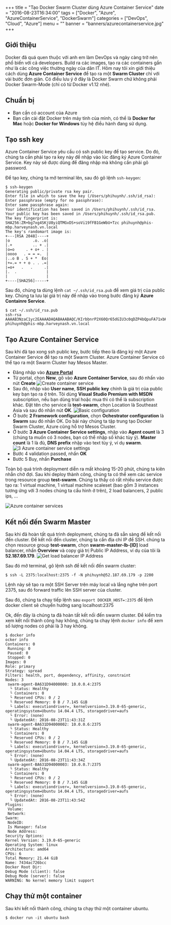 +++
title = "Tạo Docker Swarm Cluster dùng Azure Container Service"
date = "2016-08-23T16:34:00"
tags = ["Docker", "Azure", "AzureContainerService", "DockerSwarm"]
categories = ["DevOps", "Cloud", "Azure"]
menu = ""
banner = "banners/azurecontainerservice.jpg"
+++

## Giới thiệu
Docker đã quá quen thuộc với anh em làm DevOps và ngày càng trở nên phổ biến với cả developers. Build ra các images, tạo ra các containers gần như là các công việc thường ngày của dân IT. Hôm nay tôi xin giới thiệu cách dùng **Azure Container Service** để tạo ra một **Swarm Cluster** chỉ với vài bước đơn giản. Có điều lưu ý ở đây là Docker Swarm chứ không phải Docker Swarm-Mode (chỉ có từ Docker v1.12 nhé).

## Chuẩn bị

- Bạn cần có account của Azure
- Bạn cần cài đặt Docker trên máy tính của mình, có thể là **Docker for Mac** hoặc **Docker for Windows** tùy hệ điều hành đang sử dụng.

## Tạo ssh key
Azure Container Service yêu cầu có ssh public key để tạo service. Do đó, chúng ta cần phải tạo ra key này để nhập vào lúc đăng ký Azure Container Service. Key này sẽ được dùng để đăng nhập mà không cần phải gõ password.

Để tạo key, chúng ta mở terminal lên, sau đó gõ lệnh ```ssh-keygen```: 
```
$ ssh-keygen          
Generating public/private rsa key pair.
Enter file in which to save the key (/Users/phihuynh/.ssh/id_rsa): 
Enter passphrase (empty for no passphrase): 
Enter same passphrase again: 
Your identification has been saved in /Users/phihuynh/.ssh/id_rsa.
Your public key has been saved in /Users/phihuynh/.ssh/id_rsa.pub.
The key fingerprint is:
SHA256:ZR+bg7xg4SKjU8yiQTMGvDS+soVi19fFB1GeWbU+Tzc phihuynh@phis-mbp.harveynash.vn.local
The key's randomart image is:
+---[RSA 2048]----+
|o          .o. .o|
|.+         .. + .|
|o=o     . + o+ . |
|oooo   . = = =.  |
|..o B . S + *  Eo|
|+=.= + + o . . .=|
|=o+   .   .     .|
|.  .             |
|                 |
+----[SHA256]-----+
```

Sau đó, chúng ta dùng lệnh ```cat ~/.ssh/id_rsa.pub``` để xem giá trị của public key. Chúng ta lưu lại giá trị này để nhập vào trong bước đăng ký **Azure Containre Service**.
```
$ cat ~/.ssh/id_rsa.pub
ssh-rsa AAAAB3NzaC1yc2EAAAADAQABAAABAQC/KIrbbnrP2X60Qr65dGIU3c0qDZP4bQpuFA71xbKBp45Rr4HPdQ4GBEnBf1oryNKBDOlhQCor7mIDn4hlwCvCGkiIP4IZEMDeSnraHlDUuyWd+CR1K+pi8OwP4DlSajEsikZ+zPQ8wr/aD94bs4yjEANclXGxQSGZMXdCdoizI9Qw3PZmd/xYLvtUatW1FOD9Jxt8+QHkAIroImviWUy6Wr7YAk9RhaMuD+yTvI9QETtquQhUOZNP8KD8jCPE3IgJIW2uWW5AFMkCIm54NDyMx1sVGuMb3/Vnxq2wjo+9if0DwGHNOsBfiq/zrTeSJ/9DjyCy8qFI7YcRkia4IzKt phihuynh@phis-mbp.harveynash.vn.local

```
## Tạo Azure Container Service
Sau khi đã tạo xong ssh public key, bước tiếp theo là đăng ký một Azure Container Service để tạo ra một Swarm Cluster. Azure Container Service có thể tạo ra một Swarm Cluster hay Mesos Master.

- Đăng nhập vào **[Azure Portal](https://portal.azure.com)** 
- Từ portal, chọn **New**, gõ vào **Azure Container Service**, sau đó nhấn vào nút **Create**
![Create container service](/images/acs1.png)
- Sau đó, nhập vào **User name**, **SSH public key** chính là giá trị của public key bạn tạo ra ở trên. Tôi dùng **Visual Studio Premium with MSDN** subscription, nếu bạn dùng trial hoặc mua thì có thể là subscription khác. Đặt tên cho service là **test-swarm**, chọn Location là Southeast Asia và sau đó nhấn nút **OK**.
![Basic configuration](/images/acs2.png)
- Ở bước **2 Framework configuration**, chọn **Ochestrator configuration** là **Swarm** sau đó nhấn OK. Do bài này chúng ta tập trung tạo Docker Swarm Cluster, Azure cũng hỗ trợ Mesos Cluster.
- Ở bước **3 Azure Container Service settings**, nhập vào **Agent count** là 3 (chúng ta muốn có 3 nodes, bạn có thể nhập số khác tùy ý). **Master count** là 1 là đủ, **DNS prefix** nhập vào text tùy ý, ví dụ **swarm**.
![3 Azure container service settings](/images/acs3.png)
- Bước 4 validation passed, nhấn **OK**
- Bước 5 Buy, nhấn **Purchase**

Toàn bộ quá trình deployment diễn ra mất khoảng 15-20 phút, chúng ta kiên nhẫn chờ đợi. Sau khi deploy thành công, chúng ta có thể xem các service trong resource group **test-swarm**. Chúng ta thấy có rất nhiều service được tạo ra: 1 virtual machine, 1 virtual machine scaleset (bao gồm 3 instances tương ứng với 3 nodes chúng ta cấu hình ở trên), 2 load balancers, 2 public ips, ...

![Azure container services](/images/acs4.png)

## Kết nối đến Swarm Master
Sau khi đã hoàn tất quá trình deployment, chúng ta đã sẵn sàng để kết nối đến cluster. Để kết nối đến cluster, chúng ta cần địa chỉ IP để SSH. chúng ta chọn resource group **test-swarm**, chọn **swarm-master-lb-[ID]** load balancer, nhấn **Overview** và copy giá trị Public IP Address, ví dụ của tôi là **52.187.69.179**.
![Get load balancer IP Address](/images/acs5.png)

Sau đó mở terminal, gõ lệnh ssh để kết nối đến swarm cluster:
```
$ ssh -L 2375:localhost:2375 -f -N phihuynh@52.187.69.179 -p 2200
```

Lệnh này sẽ tạo ra một SSH Server trên máy local và lắng nghe trên port 2375, sau đó forward traffic lên SSH server của cluster.

Sau đó, chúng ta chạy tiếp lệnh sau ```export DOCKER_HOST=:2375``` để lệnh docker client sẽ chuyển hướng sang localhost:2375

Ok, đến đây là chúng ta đã hoàn tất kết nối đến swarm cluster. Để kiểm tra xem kết nối thành công hay không, chúng ta chạy lệnh ```docker info``` để xem số lượng nodes có phải là 3 hay không.

```
$ docker info
ocker info
Containers: 0
 Running: 0
 Paused: 0
 Stopped: 0
Images: 0
Role: primary
Strategy: spread
Filters: health, port, dependency, affinity, constraint
Nodes: 3
 swarm-agent-BA631D94000000: 10.0.0.4:2375
  └ Status: Healthy
  └ Containers: 0
  └ Reserved CPUs: 0 / 2
  └ Reserved Memory: 0 B / 7.145 GiB
  └ Labels: executiondriver=, kernelversion=3.19.0-65-generic, operatingsystem=Ubuntu 14.04.4 LTS, storagedriver=aufs
  └ Error: (none)
  └ UpdatedAt: 2016-08-23T11:43:31Z
 swarm-agent-BA631D94000002: 10.0.0.6:2375
  └ Status: Healthy
  └ Containers: 0
  └ Reserved CPUs: 0 / 2
  └ Reserved Memory: 0 B / 7.145 GiB
  └ Labels: executiondriver=, kernelversion=3.19.0-65-generic, operatingsystem=Ubuntu 14.04.4 LTS, storagedriver=aufs
  └ Error: (none)
  └ UpdatedAt: 2016-08-23T11:43:34Z
 swarm-agent-BA631D94000003: 10.0.0.7:2375
  └ Status: Healthy
  └ Containers: 0
  └ Reserved CPUs: 0 / 2
  └ Reserved Memory: 0 B / 7.145 GiB
  └ Labels: executiondriver=, kernelversion=3.19.0-65-generic, operatingsystem=Ubuntu 14.04.4 LTS, storagedriver=aufs
  └ Error: (none)
  └ UpdatedAt: 2016-08-23T11:43:54Z
Plugins:
 Volume: 
 Network: 
Swarm: 
 NodeID: 
 Is Manager: false
 Node Address: 
Security Options:
Kernel Version: 3.19.0-65-generic
Operating System: linux
Architecture: amd64
CPUs: 6
Total Memory: 21.44 GiB
Name: 7434ac726bcc
Docker Root Dir: 
Debug Mode (client): false
Debug Mode (server): false
WARNING: No kernel memory limit support
```

## Chạy thử một container

Sau khi kết nối thành công, chúng ta chạy thử một container ubuntu.

```
$ docker run -it ubuntu bash
```